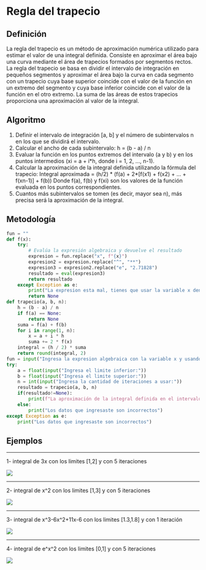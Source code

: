 # Regla del trapecio
## Definición
La regla del trapecio es un método de aproximación numérica utilizado para estimar el valor de una integral definida. Consiste en aproximar el área bajo una curva mediante el área de trapecios formados por segmentos rectos. La regla del trapecio se basa en dividir el intervalo de integración en pequeños segmentos y aproximar el área bajo la curva en cada segmento con un trapecio cuya base superior coincide con el valor de la función en un extremo del segmento y cuya base inferior coincide con el valor de la función en el otro extremo. La suma de las áreas de estos trapecios proporciona una aproximación al valor de la integral.
## Algoritmo
1. Definir el intervalo de integración [a, b] y el número de subintervalos n en los que se dividirá el intervalo.
2. Calcular el ancho de cada subintervalo: h = (b - a) / n
3. Evaluar la función en los puntos extremos del intervalo (a y b) y en los puntos intermedios (xi = a + i*h, donde i = 1, 2, ..., n-1).
4. Calcular la aproximación de la integral definida utilizando la fórmula del trapecio: Integral aproximada = (h/2) * (f(a) + 2*[f(x1) + f(x2) + ... + f(xn-1)] + f(b)) Donde f(a), f(b) y f(xi) son los valores de la función evaluada en los puntos correspondientes.
5. Cuantos más subintervalos se tomen (es decir, mayor sea n), más precisa será la aproximación de la integral.
## Metodología
```python
fun = ""
def f(x):
    try:
        # Evalúa la expresión algebraica y devuelve el resultado
        expresion = fun.replace("x", f"{x}")
        expresion2 = expresion.replace("^", "**")
        expresion3 = expresion2.replace("e", "2.71828")
        resultado = eval(expresion3)
        return resultado
    except Exception as e:
        print("La expresion esta mal, tienes que usar la variable x dentro de la expresion y cada vez que tienes que mutiplicar un numero con una variable tienes que usar *, por ejemplo 3*x^2")
        return None
def trapecio(a, b, n):
    h = (b - a) / n
    if f(a) == None:
        return None
    suma = f(a) + f(b)
    for i in range(1, n):
        x = a + i * h
        suma += 2 * f(x)
    integral = (h / 2) * suma
    return round(integral, 2)
fun = input("Ingresa la expresion algebraica con la variable x y usando el signo de multiplicacion para cada variable x que se multiplica con un numero:")
try:
    a = float(input("Ingresa el limite inferior:"))
    b = float(input("Ingresa el limite superior:"))
    n = int(input("Ingresa la cantidad de iteraciones a usar:"))
    resultado = trapecio(a, b, n)
    if(resultado!=None):
        print(f"La aproximación de la integral definida en el intervalo [{a}, {b}] con {n} subintervalos es: {resultado}")
    else:
        print("Los datos que ingresaste son incorrectos")
except Exception as e:
    print("Los datos que ingresaste son incorrectos")
```

## Ejemplos

------------

1- integral de 3x con los limites [1,2] y con 5 iteraciones

![](https://github.com/Mexta46/Metodos_Numericos_Tema4/blob/5c7777286b6019879cf835fdd1e5f454de3653ed/Imagenes/Ejercicio1T.png)

------------

2- integral de x^2 con los limites [1,3] y con 5 iteraciones

![](https://github.com/Mexta46/Metodos_Numericos_Tema4/blob/5c7777286b6019879cf835fdd1e5f454de3653ed/Imagenes/Ejercicio2T.png)

------------

3- integral de x^3-6x^2+11x-6 con los limites [1.3,1.8] y con 1 iteración

![](https://github.com/Mexta46/Metodos_Numericos_Tema4/blob/5c7777286b6019879cf835fdd1e5f454de3653ed/Imagenes/Ejercicio3T.png)

------------

4- integral de e^x^2 con los limites [0,1] y con 5 iteraciones

![](https://github.com/Mexta46/Metodos_Numericos_Tema4/blob/5c7777286b6019879cf835fdd1e5f454de3653ed/Imagenes/Ejercicio4T.png)
